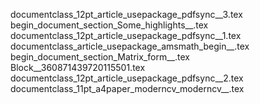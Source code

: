 documentclass_12pt_article_usepackage_pdfsync__3.tex
begin_document_section_Some_highlights__.tex
documentclass_12pt_article_usepackage_pdfsync__1.tex
documentclass_article_usepackage_amsmath_begin__.tex
begin_document_section_Matrix_form__.tex
Block__360871439720115501.tex
documentclass_12pt_article_usepackage_pdfsync__2.tex
documentclass_11pt_a4paper_moderncv_moderncv__.tex